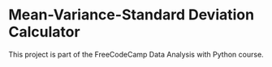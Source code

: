 # Mean-Variance-Standard Deviation Calculator

This project is part of the FreeCodeCamp Data Analysis with Python course.
